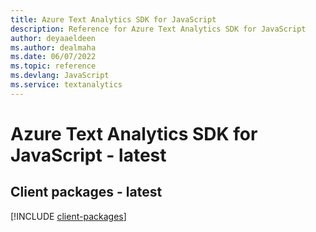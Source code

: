 ```yaml
---
title: Azure Text Analytics SDK for JavaScript
description: Reference for Azure Text Analytics SDK for JavaScript
author: deyaaeldeen
ms.author: dealmaha
ms.date: 06/07/2022
ms.topic: reference
ms.devlang: JavaScript
ms.service: textanalytics
---
```

# Azure Text Analytics SDK for JavaScript - latest
## Client packages - latest
[!INCLUDE [client-packages](text-analytics-client-index.md)]

